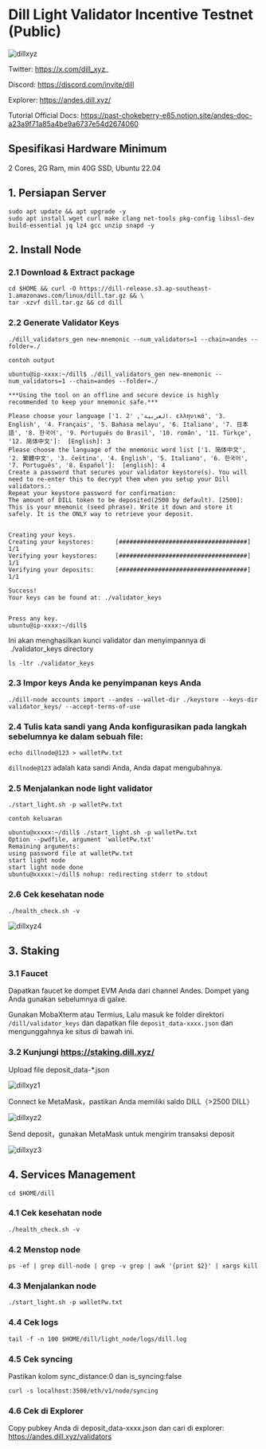 # Dill Light Validator Incentive Testnet (Public)

![dillxyz](https://github.com/user-attachments/assets/0c34bde0-8717-40e4-a970-3847e762092a)

Twitter: https://x.com/dill_xyz_

Discord: https://discord.com/invite/dill

Explorer: https://andes.dill.xyz/

Tutorial Official Docs: https://past-chokeberry-e85.notion.site/andes-doc-a23a9f71a85a4be9a6737e54d2674060

## Spesifikasi Hardware Minimum

2 Cores, 2G Ram,  min 40G SSD, Ubuntu 22.04

## 1. Persiapan Server
```
sudo apt update && apt upgrade -y
sudo apt install wget curl make clang net-tools pkg-config libssl-dev build-essential jq lz4 gcc unzip snapd -y
```
## 2. Install Node

### 2.1 Download & Extract package
```
cd $HOME && curl -O https://dill-release.s3.ap-southeast-1.amazonaws.com/linux/dill.tar.gz && \
tar -xzvf dill.tar.gz && cd dill
```
### 2.2 Generate Validator Keys
```
./dill_validators_gen new-mnemonic --num_validators=1 --chain=andes --folder=./
```

`contoh output`

```
ubuntu@ip-xxxx:~/dill$ ./dill_validators_gen new-mnemonic --num_validators=1 --chain=andes --folder=./

***Using the tool on an offline and secure device is highly recommended to keep your mnemonic safe.***

Please choose your language ['1. العربية', '2. ελληνικά', '3. English', '4. Français', '5. Bahasa melayu', '6. Italiano', '7. 日本語', '8. 한국어', '9. Português do Brasil', '10. român', '11. Türkçe', '12. 简体中文']:  [English]: 3
Please choose the language of the mnemonic word list ['1. 简体中文', '2. 繁體中文', '3. čeština', '4. English', '5. Italiano', '6. 한국어', '7. Português', '8. Español']:  [english]: 4
Create a password that secures your validator keystore(s). You will need to re-enter this to decrypt them when you setup your Dill validators.:
Repeat your keystore password for confirmation:
The amount of DILL token to be deposited(2500 by default). [2500]:
This is your mnemonic (seed phrase). Write it down and store it safely. It is the ONLY way to retrieve your deposit.


Creating your keys.
Creating your keystores:	  [####################################]  1/1
Verifying your keystores:	  [####################################]  1/1
Verifying your deposits:	  [####################################]  1/1

Success!
Your keys can be found at: ./validator_keys


Press any key.
ubuntu@ip-xxxx:~/dill$
```
Ini akan menghasilkan kunci validator dan menyimpannya di  ./validator_keys directory 

```
ls -ltr ./validator_keys
```
### 2.3 Impor keys Anda ke penyimpanan keys Anda
```
./dill-node accounts import --andes --wallet-dir ./keystore --keys-dir validator_keys/ --accept-terms-of-use
```
### 2.4 Tulis kata sandi yang Anda konfigurasikan pada langkah sebelumnya ke dalam sebuah file:
```
echo dillnode@123 > walletPw.txt
```
`dillnode@123` adalah kata sandi Anda, Anda dapat mengubahnya.

### 2.5 Menjalankan node light validator
```
./start_light.sh -p walletPw.txt
```
`contoh keluaran`

```
ubuntu@xxxxx:~/dill$ ./start_light.sh -p walletPw.txt
Option --pwdfile, argument 'walletPw.txt'
Remaining arguments:
using password file at walletPw.txt
start light node
start light node done
ubuntu@xxxxx:~/dill$ nohup: redirecting stderr to stdout
```
### 2.6 Cek kesehatan node
```
./health_check.sh -v
```
![dillxyz4](https://github.com/user-attachments/assets/52690e7d-51f1-4b30-be8f-5b9a568dfd64)


## 3. Staking

### 3.1 Faucet

Dapatkan faucet ke dompet EVM Anda dari channel Andes. Dompet yang Anda gunakan sebelumnya di galxe.

Gunakan MobaXterm atau Termius, Lalu masuk ke folder direktori `/dill/validator_keys` dan dapatkan file `deposit_data-xxxx.json` dan mengunggahnya ke situs di bawah ini.

### 3.2 Kunjungi https://staking.dill.xyz/

Upload file deposit_data-*.json

![dillxyz1](https://github.com/user-attachments/assets/01ecd1a4-0fa3-4b4c-ad4f-1e638f9b643c)

Connect ke MetaMask，pastikan Anda memiliki saldo DILL（>2500 DILL）

![dillxyz2](https://github.com/user-attachments/assets/9c393a9a-a9a8-43fb-b867-afdfb03aaffa)

Send deposit，gunakan MetaMask untuk mengirim transaksi deposit

![dillxyz3](https://github.com/user-attachments/assets/7f4008e0-35d3-4484-b219-e149d3d4059b)

## 4. Services Management
```
cd $HOME/dill
```

### 4.1 Cek kesehatan node
```
./health_check.sh -v
```
### 4.2 Menstop node

```
ps -ef | grep dill-node | grep -v grep | awk '{print $2}' | xargs kill
```
### 4.3 Menjalankan node

```
./start_light.sh -p walletPw.txt
```
### 4.4 Cek logs

```
tail -f -n 100 $HOME/dill/light_node/logs/dill.log
```

### 4.5 Cek syncing
Pastikan kolom sync_distance:0 dan is_syncing:false
```
curl -s localhost:3500/eth/v1/node/syncing
```

### 4.6 Cek di Explorer

Copy pubkey Anda di deposit_data-xxxx.json dan cari di explorer: https://andes.dill.xyz/validators
